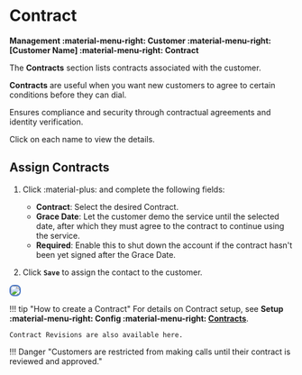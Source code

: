 # Contract

**Management :material-menu-right: Customer :material-menu-right: [Customer Name] :material-menu-right: Contract**

The **Contracts** section lists contracts associated with the customer.

**Contracts** are useful when you want new customers to agree to certain conditions before they can dial.

Ensures compliance and security through contractual agreements and identity verification.

Click on each name to view the details.

## Assign Contracts

1. Click :material-plus: and complete the following fields:

   + **Contract**: Select the desired Contract.
   + **Grace Date**: Let the customer demo the service until the selected date, after which they must agree to the contract to continue using the service.
   + **Required**: Enable this to shut down the account if the contract hasn't been yet signed after the Grace Date.

2. Click **`Save`** to assign the contact to the customer.

<img src= "/customer/img/customer-contracts1.png" style="border: 2px solid #4472C4; border-radius: 8px;">

!!! tip "How to create a Contract"
    For details on Contract setup, see **Setup :material-menu-right: Config :material-menu-right: [Contracts](https://docs.connexcs.com/setup/config/contracts/)**.

    Contract Revisions are also available here.

!!! Danger "Customers are restricted from making calls until their contract is reviewed and approved."
